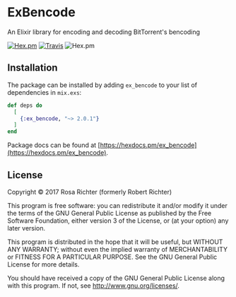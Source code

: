 # ExBencode

An Elixir library for encoding and decoding BitTorrent's bencoding

[![Hex.pm](https://img.shields.io/hexpm/v/ex_bencode.svg?style=for-the-badge)](https://hex.pm/packages/ex_bencode)
[![Travis](https://img.shields.io/travis/Cantido/ex_bencode.svg?style=for-the-badge)](https://travis-ci.org/Cantido/ex_bencode)
![Hex.pm](https://img.shields.io/hexpm/l/ex_bencode.svg?style=for-the-badge)
## Installation

The package can be installed by adding `ex_bencode` to your list of dependencies in `mix.exs`:

```elixir
def deps do
  [
    {:ex_bencode, "~> 2.0.1"}
  ]
end
```

Package docs can be found at [https://hexdocs.pm/ex_bencode](https://hexdocs.pm/ex_bencode).

## License

Copyright © 2017 Rosa Richter (formerly Robert Richter)

This program is free software: you can redistribute it and/or modify it under the terms of the GNU General Public License as published by the Free Software Foundation, either version 3 of the License, or (at your option) any later version.

This program is distributed in the hope that it will be useful, but WITHOUT ANY WARRANTY; without even the implied warranty of MERCHANTABILITY or FITNESS FOR A PARTICULAR PURPOSE. See the GNU General Public License for more details.

You should have received a copy of the GNU General Public License along with this program. If not, see http://www.gnu.org/licenses/.

